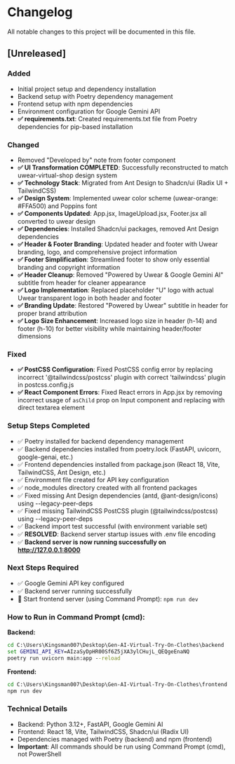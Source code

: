 # Changelog

All notable changes to this project will be documented in this file.

## [Unreleased]

### Added
- Initial project setup and dependency installation
- Backend setup with Poetry dependency management
- Frontend setup with npm dependencies
- Environment configuration for Google Gemini API
- **✅ requirements.txt**: Created requirements.txt file from Poetry dependencies for pip-based installation

### Changed
- Removed "Developed by" note from footer component
- **✅ UI Transformation COMPLETED**: Successfully reconstructed to match uwear-virtual-shop design system
- **✅ Technology Stack**: Migrated from Ant Design to Shadcn/ui (Radix UI + TailwindCSS)
- **✅ Design System**: Implemented uwear color scheme (uwear-orange: #FFA500) and Poppins font
- **✅ Components Updated**: App.jsx, ImageUpload.jsx, Footer.jsx all converted to uwear design
- **✅ Dependencies**: Installed Shadcn/ui packages, removed Ant Design dependencies
- **✅ Header & Footer Branding**: Updated header and footer with Uwear branding, logo, and comprehensive project information
- **✅ Footer Simplification**: Streamlined footer to show only essential branding and copyright information
- **✅ Header Cleanup**: Removed "Powered by Uwear & Google Gemini AI" subtitle from header for cleaner appearance
- **✅ Logo Implementation**: Replaced placeholder "U" logo with actual Uwear transparent logo in both header and footer
- **✅ Branding Update**: Restored "Powered by Uwear" subtitle in header for proper brand attribution
- **✅ Logo Size Enhancement**: Increased logo size in header (h-14) and footer (h-10) for better visibility while maintaining header/footer dimensions

### Fixed
- **✅ PostCSS Configuration**: Fixed PostCSS config error by replacing incorrect '@tailwindcss/postcss' plugin with correct 'tailwindcss' plugin in postcss.config.js
- **✅ React Component Errors**: Fixed React errors in App.jsx by removing incorrect usage of `asChild` prop on Input component and replacing with direct textarea element

### Setup Steps Completed
- ✅ Poetry installed for backend dependency management
- ✅ Backend dependencies installed from poetry.lock (FastAPI, uvicorn, google-genai, etc.)
- ✅ Frontend dependencies installed from package.json (React 18, Vite, TailwindCSS, Ant Design, etc.)
- ✅ Environment file created for API key configuration
- ✅ node_modules directory created with all frontend packages
- ✅ Fixed missing Ant Design dependencies (antd, @ant-design/icons) using --legacy-peer-deps
- ✅ Fixed missing TailwindCSS PostCSS plugin (@tailwindcss/postcss) using --legacy-peer-deps
- ✅ Backend import test successful (with environment variable set)
- ✅ **RESOLVED**: Backend server startup issues with .env file encoding
- ✅ **Backend server is now running successfully on http://127.0.0.1:8000**

### Next Steps Required
- ✅ Google Gemini API key configured
- ✅ Backend server running successfully
- 🔄 Start frontend server (using Command Prompt): `npm run dev`

### How to Run in Command Prompt (cmd):
**Backend:**
```cmd
cd C:\Users\Kingsman007\Desktop\Gen-AI-Virtual-Try-On-Clothes\backend
set GEMINI_API_KEY=AIzaSyDpHR00Sf6Z5jXA3ylCHujL_QEQgeEnaNQ
poetry run uvicorn main:app --reload
```

**Frontend:**
```cmd
cd C:\Users\Kingsman007\Desktop\Gen-AI-Virtual-Try-On-Clothes\frontend
npm run dev
```

### Technical Details
- Backend: Python 3.12+, FastAPI, Google Gemini AI
- Frontend: React 18, Vite, TailwindCSS, Shadcn/ui (Radix UI)
- Dependencies managed with Poetry (backend) and npm (frontend)
- **Important**: All commands should be run using Command Prompt (cmd), not PowerShell
